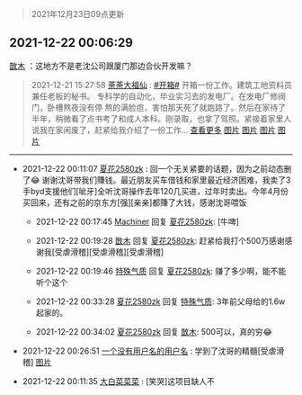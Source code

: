 > 2021年12月23日09点更新
<link rel="stylesheet" href="https://cdn.jsdelivr.net/gh/taotie6/sampleJSON@main/css/photo_show.css">
<meta name="referrer" content="no-referrer" />


 ## 2021-12-22 00:06:29 

 [㪚木](https://www.coolapk.com/feed/32282842?shareKey=M2IzZjg1YTcwZDdmNjFjMjBiNjk~) ：这地方不是老沈公司跟厦门那边合伙开发嘛？ 

<div class="album">
</div>

> 2021-12-21 15:27:58 
> [荼荼大福仙](https://www.coolapk.com/feed/32272252?shareKey=OWU5NmUzYWE1Y2ZlNjFjMjBiNjk~) : <a class="feed-link-tag" href="/t/开箱?type=0">#开箱#</a> 开箱一份工作。建筑工地资料员兼任老板的秘书。 专科学的自动化，毕业实习去的发电厂。在发电厂修阀门，卧槽熬夜没有停 熬的满脸痘，害怕那天死了就跑路了。然后在家待了半年，稍微看了点书考了和成人本科。刚录取，也拿了驾照。紧接着家里人说我在家闲废了，赶紧给我介绍了一份工作... <a href="">查看更多</a> 
[图片](http://image.coolapk.com/feed/2021/1221/15/2464893_b7fce745_1675_6528_780@2494x3325.jpeg)
[图片](http://image.coolapk.com/feed/2021/1221/15/2464893_cef1a528_1675_6534_118@2494x3325.jpeg)
[图片](http://image.coolapk.com/feed/2021/1221/15/2464893_79dbeb45_1675_6537_791@2494x3325.jpeg)
[图片](http://image.coolapk.com/feed/2021/1221/15/2464893_f6c08f78_1675_6544_449@3325x2494.jpeg)

 ------- 

- 2021-12-22 00:11:07 [夏花2580zk](uid=858641) : 回一个无关紧要的话题，因为之前动态删了😂
谢谢沈哥带我们賺钱。最近朋友买车借钱和家里最近经济困难，我卖了3手byd支援他们[呲牙]全听沈哥操作去年120几买进，过年时卖出。今年4月份买回来，还有之前的京东方[强][亲亲]都賺了大钱，感谢沈哥喂饭 

    - 2021-12-22 00:17:45 [Machiner](uid=3114536) 回复 [夏花2580zk](uid=858641): [牛啤] 

    - 2021-12-22 00:19:28 [㪚木](uid=1081091) 回复 [夏花2580zk](uid=858641): 赶紧给我打个500万感谢感谢我[受虐滑稽][受虐滑稽][受虐滑稽] 

    - 2021-12-22 00:19:46 [特殊气质](uid=926691) 回复 [夏花2580zk](uid=858641): 赚了多少啊，能不能听个这个 

    - 2021-12-22 00:33:28 [夏花2580zk](uid=858641) 回复 [特殊气质](uid=926691): 3年前父母给的1.6w起家的。 

    - 2021-12-22 00:34:02 [夏花2580zk](uid=858641) 回复 [㪚木](uid=1081091): 500可以，真的穷😂 

- 2021-12-22 00:26:51 [一个没有用户名的用户名](uid=1314924) : 学到了沈哥的精髓[受虐滑稽] [图片](http://image.coolapk.com/feed/2021/1222/00/1314924_7f431bd8_4011_2405_678@997x180.jpeg)

- 2021-12-22 00:11:35 [大白菜菜菜](uid=2081020) : [笑哭]这项目缺人不 

